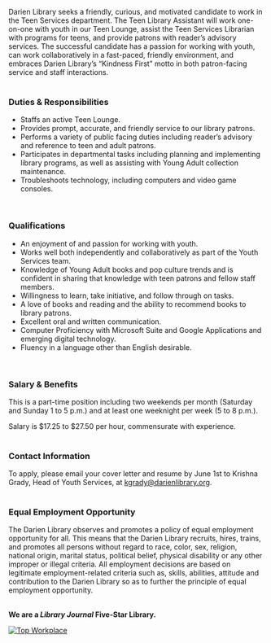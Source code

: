 Darien Library seeks a friendly, curious, and motivated candidate to work in the Teen Services department. The Teen Library Assistant will work one-on-one with youth in our Teen Lounge, assist the Teen Services Librarian with programs for teens, and provide patrons with reader’s advisory services. The successful candidate has a passion for working with youth, can work collaboratively in a fast-paced, friendly environment, and embraces Darien Library’s “Kindness First” motto in both patron-facing service and staff interactions.
<br />
<br />

### Duties & Responsibilities
* Staffs an active Teen Lounge.
* Provides prompt, accurate, and friendly service to our library patrons.
* Performs a variety of public facing duties including reader’s advisory and reference to teen and adult patrons.
* Participates in departmental tasks including planning and implementing library programs, as well as assisting with Young Adult collection maintenance.
* Troubleshoots technology, including computers and video game consoles.
<br />

### Qualifications
* An enjoyment of and passion for working with youth.
* Works well both independently and collaboratively as part of the Youth Services team.
* Knowledge of Young Adult books and pop culture trends and is confident in sharing that knowledge with teen patrons and fellow staff members.
* Willingness to learn, take initiative, and follow through on tasks.
* A love of books and reading and the ability to recommend books to library patrons.
* Excellent oral and written communication.
* Computer Proficiency with Microsoft Suite and Google Applications and emerging digital technology.
* Fluency in a language other than English desirable.

<br />

### Salary & Benefits
This is a part-time position including two weekends per month (Saturday and Sunday 1 to 5 p.m.) and at least one weeknight per week (5 to 8 p.m.).

Salary is $17.25 to $27.50 per hour, commensurate with experience.
<br />
<br />

### Contact Information
To apply, please email your cover letter and resume by June 1st to Krishna Grady, Head of Youth Services, at [kgrady@darienlibrary.org](mailto:kgrady@darienlibrary.org "Email Krishna").
<br />
<br />

### Equal Employment Opportunity
The Darien Library observes and promotes a policy of equal employment opportunity for all. This means that the Darien Library recruits, hires, trains, and promotes all persons without regard to race, color, sex, religion, national origin, marital status, political belief, physical disability or any other improper or illegal criteria. All employment decisions are based on legitimate employment-related criteria such as, skills, abilities, attitude and contribution to the Darien Library so as to further the principle of equal employment opportunity.
<br />
<br />

**We are a _Library Journal_ Five-Star Library.**

<div class="row margin-bottom-20">
<div class="col-md-3">
<a href="https://dar.to/2Re2Gd7"><img class="img-responsive" src="/uploads/logos/2018_top_places_to_work_award.jpg" alt="Top Workplace" /></a>
</div>
</div>